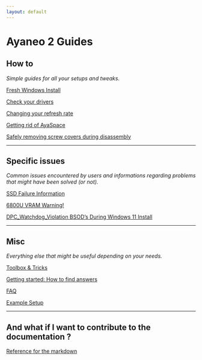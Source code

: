 ```yaml
---
layout: default
---
```

# Ayaneo 2 Guides

## How to

_Simple guides for all your setups and tweaks._

[Fresh Windows Install](./fresh-windows-install.html)

[Check your drivers](./check-your-drivers.html)

[Changing your refresh rate](./changing-refresh-rate.html)

[Getting rid of AyaSpace](./getting-rid-of-ayaspace.html)

[Safely removing screw covers during disassembly](./removing-screw-covers.html)

***

## Specific issues

_Common issues encountered by users and informations regarding problems that might have been solved (or not)._

[SSD Failure Information](./ssd-failure-information.html)

[6800U VRAM Warning!](./6800U_vram.html)

[DPC_Watchdog_Violation BSOD’s During Windows 11 Install](./bsod-during-windows-install.html)

***

## Misc

_Everything else that might be useful depending on your needs._

[Toolbox & Tricks](./toolbox-tricks.md)

[Getting started: How to find answers](./how-to-find-answers.html)

[FAQ](./faq.html)

[Example Setup](./example-setup.html)

***

## And what if I want to contribute to the documentation ? 

[Reference for the markdown](https://github.com/pages-themes/tactile/edit/master/index.md)
